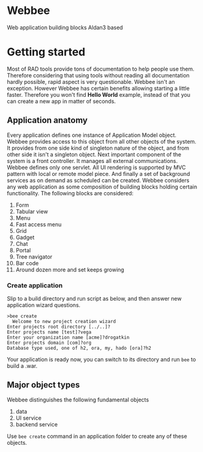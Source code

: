 # Webbee
Web application building blocks Aldan3 based

# Getting started
Most of RAD tools provide tons of documentation to help people use them. Therefore considering that using tools without reading all documentation hardly possible, rapid aspect is very questionable. Webbee isn't an exception. However Webbee has certain benefits allowing starting a little faster. Therefore you won't find __Hello World__ example, instead of that you can create a new app in matter of seconds.

## Application anatomy
Every application defines one instance of Application Model object. Webbee provides access to this object from all other objects of the system. It provides from one side kind of singleton nature of the object, and from other side it isn't a singleton object. Next important component of the system is a front controller. It manages all external communications. Webbee defines only one servlet. All UI rendering is supported by MVC pattern with local or remote model piece. And finally a set of background services as on demand as scheduled can be created. Webbee considers any web application as some composition of building blocks holding certain functionality. The following blocks are considered:

1. Form
2. Tabular view
3. Menu
4. Fast access menu
5. Grid
6. Gadget
7. Chat
8. Portal
9. Tree navigator
10. Bar code
12. Around dozen more and set keeps growing

### Create application
Slip to a build directory and run script as below, and then answer new application wizard questions. 

```
>bee create
  Welcome to new project creation wizard
Enter projects root directory [../..]?
Enter projects name [test]?vega
Enter your organization name [acme]?drogatkin
Enter projects domain [com]?org
Database type used, one of h2, ora, my, hado [ora]?h2
```

Your application is ready now, you can switch to its directory and run `bee` to build a .war. 

## Major object types
Webbee distinguishes the following fundamental objects

1. data
2. UI service
3. backend service

Use `bee create` command in an application folder to create any of these objects.